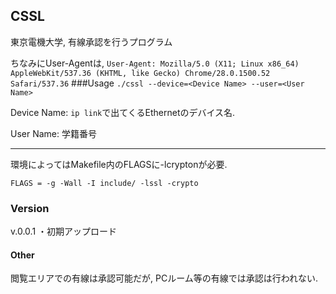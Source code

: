 ﻿## CSSL
東京電機大学, 有線承認を行うプログラム
   
ちなみにUser-Agentは,
  `User-Agent: Mozilla/5.0 (X11; Linux x86_64) AppleWebKit/537.36 (KHTML, like Gecko) Chrome/28.0.1500.52 Safari/537.36`
###Usage
`./cssl --device=<Device Name> --user=<User Name>`
   
Device Name: `ip link`で出てくるEthernetのデバイス名.
   
User Name: 学籍番号
***
環境によってはMakefile内のFLAGSに-lcryptonが必要.
   
`FLAGS = -g -Wall -I include/ -lssl -crypto`

### Version
v.0.0.1
・初期アップロード

#### Other
閲覧エリアでの有線は承認可能だが, PCルーム等の有線では承認は行われない.

